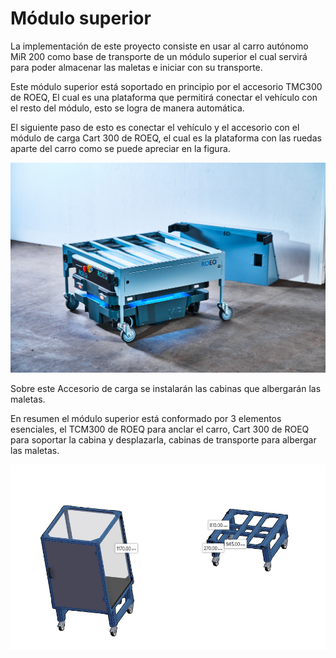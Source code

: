# Módulo superior

La implementación de este proyecto consiste en usar al carro autónomo MiR 200 como base de transporte de un módulo superior el cual servirá para poder almacenar las maletas e iniciar con su transporte.

Este módulo superior está soportado en principio por el accesorio TMC300 de ROEQ, El cual es una plataforma que permitirá conectar el vehículo con el resto del módulo, esto se logra de manera automática.

El siguiente paso de esto es conectar el vehículo y el accesorio con el módulo de carga Cart 300 de ROEQ, el cual es la plataforma con las ruedas aparte del carro como se puede apreciar en la figura.

![TMC300 ROEQ y Cart 300](../.gitbook/assets/Cart300.jpg)

Sobre este Accesorio de carga se instalarán las cabinas que albergarán las maletas.

En resumen el módulo superior está conformado por 3 elementos esenciales, el TCM300 de ROEQ para anclar el carro, Cart 300 de ROEQ para soportar la cabina y desplazarla, cabinas de transporte para albergar las maletas.

![Cabina de Carga](../.gitbook/assets/CabinaCarga.png)

